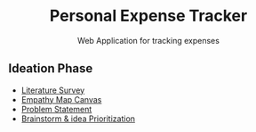 <p align="center" style="margin-bottom: 0px !important;">
</p>
<h1 align="center" style="margin-top: 0px;">Personal Expense Tracker</h1>

<p align="center" >Web Application for tracking expenses</p>

## Ideation Phase

* [Literature Survey](https://github.com/IBM-EPBL/IBM-Project-13695-1659526213/blob/main/Phases%20-%20Ideation%20Phase/Literature_Survey.pdf)
* [Empathy Map Canvas](https://github.com/IBM-EPBL/IBM-Project-13695-1659526213/blob/main/Phases%20-%20Ideation%20Phase/Empathy_Map_Canvas.pdf)
* [Problem Statement](https://github.com/IBM-EPBL/IBM-Project-13695-1659526213/blob/main/Phases%20-%20Ideation%20Phase/Problem_Statement.pdf)
* [Brainstorm & idea Prioritization](https://github.com/IBM-EPBL/IBM-Project-12370-1659448664/blob/main/Project%20Design%20%26%20Planning/IDEATION%20PHASE/BrainStorming.pdf)
